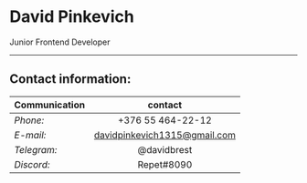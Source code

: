 # David Pinkevich
Junior Frontend Developer
***
## Contact information:
| **Сommunication** |                    **contact**                   |
|-------------------|:------------------------------------------------:|
| _Phone:_          |  +376 55 464-22-12                               |
| _E-mail:_         | davidpinkevich1315@gmail.com                     |
| _Telegram:_       | @davidbrest                                      |
| _Discord:_        | Repet#8090                                       |